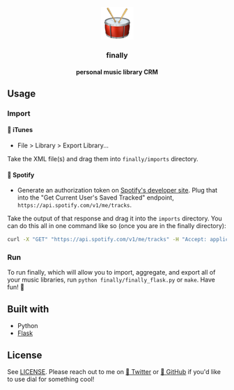 <p align="center">
   <img src="drum.png" width=75 height=75 />
   <h3 align="center">finally</h3>
   <h4 align="center">personal music library CRM</h4>
</p>

## Usage

### Import

#### 🎵 iTunes
- File > Library > Export Library...

Take the XML file(s) and drag them into `finally/imports` directory.

#### 🎵 Spotify
- Generate an authorization token on [Spotify's developer site](https://beta.developer.spotify.com/console/get-current-user-saved-tracks/). Plug that into the "Get Current User's Saved Tracked" endpoint, `https://api.spotify.com/v1/me/tracks`.

Take the output of that response and drag it into the `imports` directory. You can do this all in one command like so (once you are in the finally directory):
```bash
curl -X "GET" "https://api.spotify.com/v1/me/tracks" -H "Accept: application/json" -H "Content-Type: application/json" -H "Authorization: Bearer <TOKEN>" >> finally/imports/spotify_library.json
```

### Run

To run finally, which will allow you to import, aggregate, and export all of your music libraries, run `python finally/finally_flask.py` or `make`. Have fun! :drum: 


## Built with

- Python
- [Flask](https://github.com/pallets/flask)

## License

See [LICENSE](LICENSE). Please reach out to me on [🐤 Twitter](https://twitter.com/insanj) or [🚀 GitHub](https://github.com/insanj) if you'd like to use dial for something cool!
